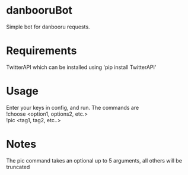 # danbooruBot
Simple bot for danbooru requests.

# Requirements
TwitterAPI which can be installed using 'pip install TwitterAPI'

# Usage
Enter your keys in config, and run. The commands are<br />
!choose \<option1, options2, etc.\><br />
!pic \<tag1, tag2, etc..\>

# Notes
The pic command takes an optional up to 5 arguments, all others will be truncated
